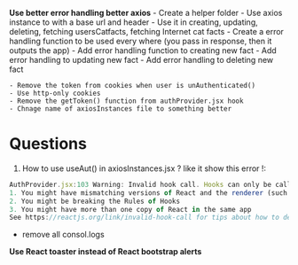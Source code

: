 **Use better error handling better axios**
    -   Create a helper folder
    - Use axios instance to with a base url and header 
    -   Use it in creating, updating, deleting, fetching usersCatfacts, fetching Internet cat facts
    - Create a error handling function to be used every where (you pass in response, then it outputs the app)
        - Add error handling function to creating new fact
        - Add error handling to updating new fact
        - Add error handling to deleting new fact  

    - Remove the token from cookies when user is unAuthenticated() 
    - Use http-only cookies  
    - Remove the getToken() function from authProvider.jsx hook
    - Chnage name of axiosInstances file to something better

# Questions
1. How to use useAut() in axiosInstances.jsx ? like it show this error !:

``` js
AuthProvider.jsx:103 Warning: Invalid hook call. Hooks can only be called inside of the body of a function component. This could happen for one of the following reasons:
1. You might have mismatching versions of React and the renderer (such as React DOM)
2. You might be breaking the Rules of Hooks
3. You might have more than one copy of React in the same app
See https://reactjs.org/link/invalid-hook-call for tips about how to debug and fix this problem.
```




- remove all consol.logs


**Use React toaster instead of React bootstrap alerts**
